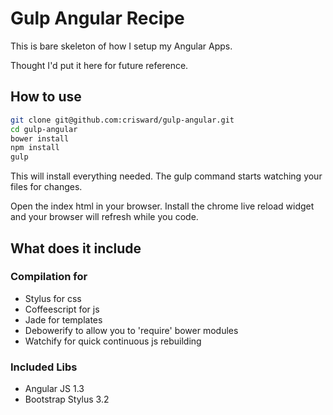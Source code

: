 # Gulp Angular Recipe

This is bare skeleton of how I setup my Angular Apps.

Thought I'd put it here for future reference.


## How to use

```bash
git clone git@github.com:crisward/gulp-angular.git
cd gulp-angular
bower install
npm install
gulp
```
This will install everything needed. 
The gulp command starts watching your files for changes.

Open the index html in your browser. Install the chrome live reload widget and your 
browser will refresh while you code.

## What does it include

### Compilation for
* Stylus for css
* Coffeescript for js
* Jade for templates
* Debowerify to allow you to 'require' bower modules
* Watchify for quick continuous js rebuilding
 
### Included Libs

* Angular JS 1.3
* Bootstrap Stylus 3.2


